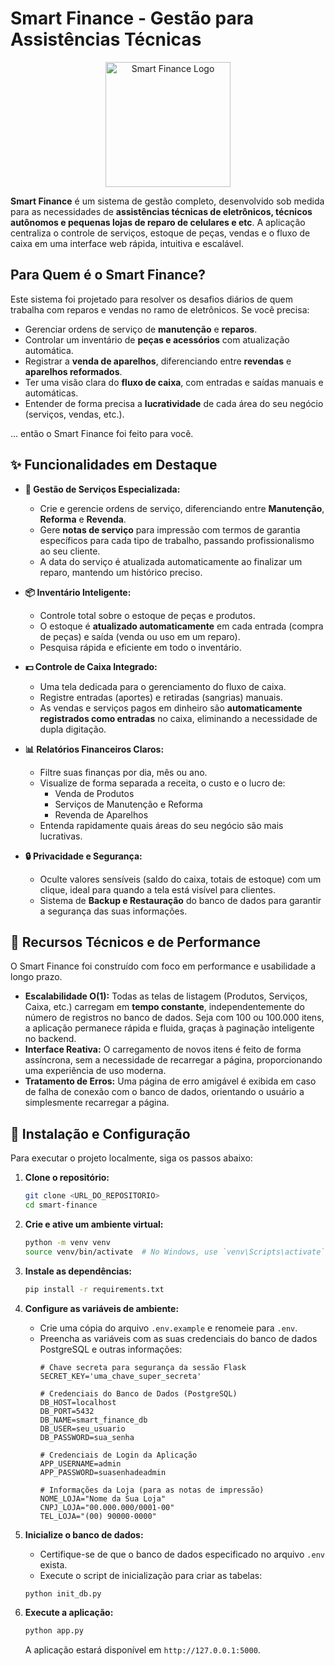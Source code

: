 # Smart Finance - Gestão para Assistências Técnicas

<p align="center">
  <img src="/static/favicon.ico" alt="Smart Finance Logo" width="200">
</p>

**Smart Finance** é um sistema de gestão completo, desenvolvido sob medida para as necessidades de **assistências técnicas de eletrônicos, técnicos autônomos e pequenas lojas de reparo de celulares e etc**. A aplicação centraliza o controle de serviços, estoque de peças, vendas e o fluxo de caixa em uma interface web rápida, intuitiva e escalável.

## Para Quem é o Smart Finance?

Este sistema foi projetado para resolver os desafios diários de quem trabalha com reparos e vendas no ramo de eletrônicos. Se você precisa:

-   Gerenciar ordens de serviço de **manutenção** e **reparos**.
-   Controlar um inventário de **peças e acessórios** com atualização automática.
-   Registrar a **venda de aparelhos**, diferenciando entre **revendas** e **aparelhos reformados**.
-   Ter uma visão clara do **fluxo de caixa**, com entradas e saídas manuais e automáticas.
-   Entender de forma precisa a **lucratividade** de cada área do seu negócio (serviços, vendas, etc.).

... então o Smart Finance foi feito para você.

## ✨ Funcionalidades em Destaque

-   **📠 Gestão de Serviços Especializada:**
    -   Crie e gerencie ordens de serviço, diferenciando entre **Manutenção**, **Reforma** e **Revenda**.
    -   Gere **notas de serviço** para impressão com termos de garantia específicos para cada tipo de trabalho, passando profissionalismo ao seu cliente.
    -   A data do serviço é atualizada automaticamente ao finalizar um reparo, mantendo um histórico preciso.

-   **📦 Inventário Inteligente:**
    -   Controle total sobre o estoque de peças e produtos.
    -   O estoque é **atualizado automaticamente** em cada entrada (compra de peças) e saída (venda ou uso em um reparo).
    -   Pesquisa rápida e eficiente em todo o inventário.

-   **💵 Controle de Caixa Integrado:**
    -   Uma tela dedicada para o gerenciamento do fluxo de caixa.
    -   Registre entradas (aportes) e retiradas (sangrias) manuais.
    -   As vendas e serviços pagos em dinheiro são **automaticamente registrados como entradas** no caixa, eliminando a necessidade de dupla digitação.

-   **📊 Relatórios Financeiros Claros:**
    -   Filtre suas finanças por dia, mês ou ano.
    -   Visualize de forma separada a receita, o custo e o lucro de:
        -   Venda de Produtos
        -   Serviços de Manutenção e Reforma
        -   Revenda de Aparelhos
    -   Entenda rapidamente quais áreas do seu negócio são mais lucrativas.

-   **🔒 Privacidade e Segurança:**
    -   Oculte valores sensíveis (saldo do caixa, totais de estoque) com um clique, ideal para quando a tela está visível para clientes.
    -   Sistema de **Backup e Restauração** do banco de dados para garantir a segurança das suas informações.

## 🚀 Recursos Técnicos e de Performance

O Smart Finance foi construído com foco em performance e usabilidade a longo prazo.

-   **Escalabilidade O(1):** Todas as telas de listagem (Produtos, Serviços, Caixa, etc.) carregam em **tempo constante**, independentemente do número de registros no banco de dados. Seja com 100 ou 100.000 itens, a aplicação permanece rápida e fluida, graças à paginação inteligente no backend.
-   **Interface Reativa:** O carregamento de novos itens é feito de forma assíncrona, sem a necessidade de recarregar a página, proporcionando uma experiência de uso moderna.
-   **Tratamento de Erros:** Uma página de erro amigável é exibida em caso de falha de conexão com o banco de dados, orientando o usuário a simplesmente recarregar a página.

## 🔧 Instalação e Configuração

Para executar o projeto localmente, siga os passos abaixo:

1.  **Clone o repositório:**
    ```bash
    git clone <URL_DO_REPOSITORIO>
    cd smart-finance
    ```

2.  **Crie e ative um ambiente virtual:**
    ```bash
    python -m venv venv
    source venv/bin/activate  # No Windows, use `venv\Scripts\activate`
    ```

3.  **Instale as dependências:**
    ```bash
    pip install -r requirements.txt
    ```

4.  **Configure as variáveis de ambiente:**
    - Crie uma cópia do arquivo `.env.example` e renomeie para `.env`.
    - Preencha as variáveis com as suas credenciais do banco de dados PostgreSQL e outras informações:
      ```env
      # Chave secreta para segurança da sessão Flask
      SECRET_KEY='uma_chave_super_secreta'

      # Credenciais do Banco de Dados (PostgreSQL)
      DB_HOST=localhost
      DB_PORT=5432
      DB_NAME=smart_finance_db
      DB_USER=seu_usuario
      DB_PASSWORD=sua_senha

      # Credenciais de Login da Aplicação
      APP_USERNAME=admin
      APP_PASSWORD=suasenhadeadmin

      # Informações da Loja (para as notas de impressão)
      NOME_LOJA="Nome da Sua Loja"
      CNPJ_LOJA="00.000.000/0001-00"
      TEL_LOJA="(00) 90000-0000"
      ```

5.  **Inicialize o banco de dados:**
    - Certifique-se de que o banco de dados especificado no arquivo `.env` exista.
    - Execute o script de inicialização para criar as tabelas:
    ```bash
    python init_db.py
    ```

6.  **Execute a aplicação:**
    ```bash
    python app.py
    ```
    A aplicação estará disponível em `http://127.0.0.1:5000`.
